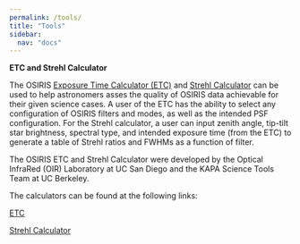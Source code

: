 ```yaml
---
permalink: /tools/
title: "Tools"
sidebar:
  nav: "docs"
---
```


<b>ETC and Strehl Calculator</b>

The OSIRIS <a href="https://oirlab.ucsd.edu/osiris/etc/" target="_blank">Exposure Time Calculator (ETC)</a> and <a href="http://bhs.astro.berkeley.edu:8501/" target="_blank">Strehl Calculator</a> can be used to help astronomers asses
the quality of OSIRIS data achievable for their given science cases. A user of the ETC has the ability to
select any configuration of OSIRIS filters and modes, as well as the intended PSF configuration. For the
Strehl calculator, a user can input zenith angle, tip-tilt star brightness, spectral type, and
intended exposure time (from the ETC) to generate a table of Strehl ratios and FWHMs as a function of filter.

The OSIRIS ETC and Strehl Calculator were developed by the Optical InfraRed (OIR) Laboratory at
UC San Diego and the KAPA Science Tools Team at UC Berkeley.

The calculators can be found at the following links:

<a href="https://oirlab.ucsd.edu/osiris/etc/" target="_blank">ETC</a>

<a href="http://bhs.astro.berkeley.edu:8501/" target="_blank">Strehl Calculator</a>



